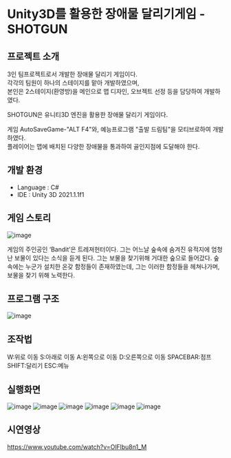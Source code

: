 Unity3D를 활용한 장애물 달리기게임 - SHOTGUN
======================

프로젝트 소개
--------------------
3인 팀프로젝트로서 개발한 장애물 달리기 게임이다.  
각각의 팀원이 하나의 스테이지를 맡아 개발하였으며,  
본인은 2스테이지(환영방)을 메인으로 맵 디자인, 오브젝트 선정 등을 담당하여 개발하였다.

SHOTGUN은 유니티3D 엔진을 활용한 장애물 달리기 게임이다. 

게임 AutoSaveGame-"ALT F4"와, 예능프로그램 "출발 드림팀"을 모티브로하여 개발하였다.  
플레이어는 맵에 배치된 다양한 장애물을 통과하여 골인지점에 도달해야 한다.

**개발 환경**
--------------------
* Language : C#
* IDE : Unity 3D 2021.1.1f1


게임 스토리
-----------------
![image](https://user-images.githubusercontent.com/56360477/135045871-b4135e62-67b8-427a-8c0f-8af72074acb7.png)

게임의 주인공인 ‘Bandit’은 트레져헌터이다. 그는 어느날 숲속에 숨겨진 유적지에 엄청난 보물이 있다는 소식을 듣게 된다. 그는 보물을 찾기위해 거대한 숲으로 들어갔다. 숲속에는 누군가 설치한 온갖 함정들이 존재하였는데, 그는 이러한 함정들을 헤쳐나가며, 보물을 찾기 위해 노력한다.

프로그램 구조
------------------

![image](https://user-images.githubusercontent.com/56360477/135045982-f927759f-bc28-4bf8-939c-c39e66eac0af.png)



조작법
---------
W:위로 이동
S:아래로 이동
A:왼쪽으로 이동
D:오른쪽으로 이동
SPACEBAR:점프
SHIFT:달리기
ESC:메뉴


실행화면
---------------
![image](https://user-images.githubusercontent.com/56360477/135046246-cae84118-1052-46b4-9954-efad41fb8465.png)
![image](https://user-images.githubusercontent.com/56360477/135046262-05e5fae7-dfaf-4c08-9518-102d615f4692.png)
![image](https://user-images.githubusercontent.com/56360477/135046275-c1d67f73-13b1-4ae3-a128-470932bd07a4.png)
![image](https://user-images.githubusercontent.com/56360477/135046287-2ba0b7b0-4083-4a44-8b6c-6aa866adb1aa.png)
![image](https://user-images.githubusercontent.com/56360477/135046296-741374cb-b366-495b-aad2-bb880fff692e.png)
![image](https://user-images.githubusercontent.com/56360477/135046307-818ae03d-0a77-4985-bf5b-87e0c6627b26.png)



시연영상
---------------
https://www.youtube.com/watch?v=OlFlbu8n1_M

